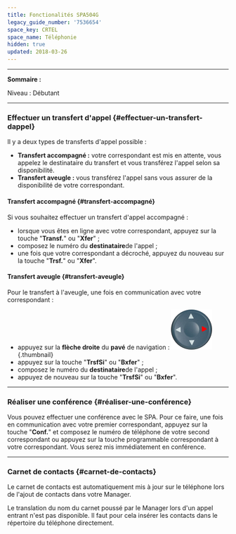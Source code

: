 ```yaml
---
title: Fonctionalités SPA504G
legacy_guide_number: '7536654'
space_key: CRTEL
space_name: Téléphonie
hidden: true
updated: 2018-03-26
---
```


------------------------------------------------------------------------

**Sommaire :**

Niveau : Débutant

------------------------------------------------------------------------

### Effectuer un transfert d'appel {#effectuer-un-transfert-dappel}

Il y a deux types de transferts d'appel possible :

-   **Transfert accompagné :** votre correspondant est mis en attente, vous appelez le destinataire du transfert et vous transférez l'appel selon sa disponibilité.
-   **Transfert aveugle :** vous transférez l'appel sans vous assurer de la disponibilité de votre correspondant.

#### Transfert accompagné {#transfert-accompagné}

Si vous souhaitez effectuer un transfert d'appel accompagné :

-   lorsque vous êtes en ligne avec votre correspondant, appuyez sur la touche "**Transf.**" ou "**Xfer**" ;
-   composez le numéro du **destinataire**de l'appel ;
-   une fois que votre correspondant a décroché, appuyez du nouveau sur la touche "**Trsf.**" ou "**Xfer**".

#### Transfert aveugle {#transfert-aveugle}

Pour le transfert à l'aveugle, une fois en communication avec votre correspondant :

-   appuyez sur la **flèche droite** du **pavé** de navigation : ![](images/SPABoutonrond.png){.thumbnail}
-   appuyez sur la touche "**TrsfSi**" ou "**Bxfer**" ;
-   composez le numéro du **destinataire**de l'appel ;
-   appuyez de nouveau sur la touche "**TrsfSi**" ou "**Bxfer**".

------------------------------------------------------------------------

### Réaliser une conférence {#réaliser-une-conférence}

Vous pouvez effectuer une conférence avec le SPA. Pour ce faire, une fois en communication avec votre premier correspondant, appuyez sur la touche "**Conf.**" et composez le numéro de téléphone de votre second correspondant ou appuyez sur la touche programmable correspondant à votre correspondant. Vous serez mis immédiatement en conférence.

------------------------------------------------------------------------

### Carnet de contacts {#carnet-de-contacts}

Le carnet de contacts est automatiquement mis à jour sur le téléphone lors de l'ajout de contacts dans votre Manager.

Le translation du nom du carnet poussé par le Manager lors d'un appel entrant n'est pas disponible. Il faut pour cela insérer les contacts dans le répertoire du téléphone directement.

